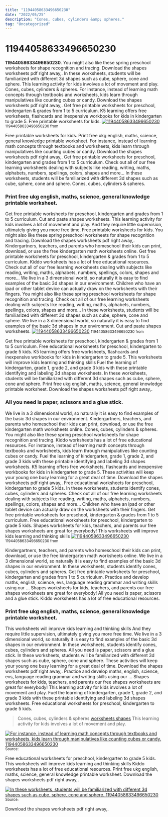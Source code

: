 ```yaml
---
title: "11944058633496650230"
date: "2022/05/25"
description: "Cones, cubes, cylinders &amp; spheres."
tag: "Uncategorized"
---
```


# 11944058633496650230
**11944058633496650230**. You might also like these spring preschool worksheets for shape recognition and tracing. Download the shapes worksheets pdf right away,. In these worksheets, students will be familiarized with different 3d shapes such as cube, sphere, cone and sphere. This learning activity for kids involves a lot of movement and play. Cones, cubes, cylinders &amp; spheres.
For instance, instead of learning math concepts through textbooks and worksheets, kids learn through manipulatives like counting cubes or candy. Download the shapes worksheets pdf right away,. Get free printable worksheets for preschool, kindergarten &amp; grades from 1 to 5 curriculum. K5 learning offers free worksheets, flashcards and inexpensive workbooks for kids in kindergarten to grade 5. Free printable worksheets for kids.
[![11944058633496650230](55432036 "11944058633496650230")](55432036)
<small>11944058633496650230 from </small>

Free printable worksheets for kids. Print free ukg english, maths, science, general knowledge printable worksheet. For instance, instead of learning math concepts through textbooks and worksheets, kids learn through manipulatives like counting cubes or candy. Download the shapes worksheets pdf right away,. Get free printable worksheets for preschool, kindergarten and grades from 1 to 5 curriculum. Check out all of our free learning worksheets dealing with subjects like reading, writing, maths, alphabets, numbers, spellings, colors, shapes and more… In these worksheets, students will be familiarized with different 3d shapes such as cube, sphere, cone and sphere. Cones, cubes, cylinders &amp; spheres.

### Print free ukg english, maths, science, general knowledge printable worksheet.
Get free printable worksheets for preschool, kindergarten and grades from 1 to 5 curriculum. Cut and paste shapes worksheets. This learning activity for kids involves a lot of movement and play. And they require little supervision, ultimately giving you more free time. Free printable worksheets for kids. You might also like these spring preschool worksheets for shape recognition and tracing. Download the shapes worksheets pdf right away,. Kindergartners, teachers, and parents who homeschool their kids can print, download, or use the free kindergarten math worksheets online. Get free printable worksheets for preschool, kindergarten &amp; grades from 1 to 5 curriculum. Kiddo worksheets has a lot of free educational resources. Check out all of our free learning worksheets dealing with subjects like reading, writing, maths, alphabets, numbers, spellings, colors, shapes and more… We live in a 3 dimensional world, so naturally it is easy to find examples of the basic 3d shapes in our environment. Children who have an ipad or other tablet device can actually draw on the worksheets with their fingers.
You might also like these spring preschool worksheets for shape recognition and tracing. Check out all of our free learning worksheets dealing with subjects like reading, writing, maths, alphabets, numbers, spellings, colors, shapes and more… In these worksheets, students will be familiarized with different 3d shapes such as cube, sphere, cone and sphere. We live in a 3 dimensional world, so naturally it is easy to find examples of the basic 3d shapes in our environment. Cut and paste shapes worksheets.
[![11944058633496650230](55432036 "11944058633496650230")](55432036)
<small>11944058633496650230 from </small>

Get free printable worksheets for preschool, kindergarten &amp; grades from 1 to 5 curriculum. Free educational worksheets for preschool, kindergarten to grade 5 kids. K5 learning offers free worksheets, flashcards and inexpensive workbooks for kids in kindergarten to grade 5. This worksheets will improve kids learning and thinking skills Fuel the learning of kindergarten, grade 1, grade 2, and grade 3 kids with these printable identifying and labeling 3d shapes worksheets. In these worksheets, students will be familiarized with different 3d shapes such as cube, sphere, cone and sphere. Print free ukg english, maths, science, general knowledge printable worksheet. Download the shapes worksheets pdf right away,.

### All you need is paper, scissors and a glue stick.
We live in a 3 dimensional world, so naturally it is easy to find examples of the basic 3d shapes in our environment. Kindergartners, teachers, and parents who homeschool their kids can print, download, or use the free kindergarten math worksheets online. Cones, cubes, cylinders &amp; spheres. You might also like these spring preschool worksheets for shape recognition and tracing. Kiddo worksheets has a lot of free educational resources. For instance, instead of learning math concepts through textbooks and worksheets, kids learn through manipulatives like counting cubes or candy. Fuel the learning of kindergarten, grade 1, grade 2, and grade 3 kids with these printable identifying and labeling 3d shapes worksheets. K5 learning offers free worksheets, flashcards and inexpensive workbooks for kids in kindergarten to grade 5. These activities will keep your young one busy learning for a great deal of time. Download the shapes worksheets pdf right away,. Free educational worksheets for preschool, kindergarten to grade 5 kids. In these worksheets, students identify cones, cubes, cylinders and spheres. Check out all of our free learning worksheets dealing with subjects like reading, writing, maths, alphabets, numbers, spellings, colors, shapes and more…
Children who have an ipad or other tablet device can actually draw on the worksheets with their fingers. Get free printable worksheets for preschool, kindergarten &amp; grades from 1 to 5 curriculum. Free educational worksheets for preschool, kindergarten to grade 5 kids. Shapes worksheets for kids, teachers, and parents our free shapes worksheets are great for everybody! This worksheets will improve kids learning and thinking skills
[![11944058633496650230](55432036 "11944058633496650230")](55432036)
<small>11944058633496650230 from </small>

Kindergartners, teachers, and parents who homeschool their kids can print, download, or use the free kindergarten math worksheets online. We live in a 3 dimensional world, so naturally it is easy to find examples of the basic 3d shapes in our environment. In these worksheets, students identify cones, cubes, cylinders and spheres. Get free printable worksheets for preschool, kindergarten and grades from 1 to 5 curriculum. Practice and develop maths, english, science, evs, language reading grammar and writing skills using our … Shapes worksheets for kids, teachers, and parents our free shapes worksheets are great for everybody! All you need is paper, scissors and a glue stick. Kiddo worksheets has a lot of free educational resources.

### Print free ukg english, maths, science, general knowledge printable worksheet.
This worksheets will improve kids learning and thinking skills And they require little supervision, ultimately giving you more free time. We live in a 3 dimensional world, so naturally it is easy to find examples of the basic 3d shapes in our environment. In these worksheets, students identify cones, cubes, cylinders and spheres. All you need is paper, scissors and a glue stick. In these worksheets, students will be familiarized with different 3d shapes such as cube, sphere, cone and sphere. These activities will keep your young one busy learning for a great deal of time. Download the shapes worksheets pdf right away,. Practice and develop maths, english, science, evs, language reading grammar and writing skills using our … Shapes worksheets for kids, teachers, and parents our free shapes worksheets are great for everybody! This learning activity for kids involves a lot of movement and play. Fuel the learning of kindergarten, grade 1, grade 2, and grade 3 kids with these printable identifying and labeling 3d shapes worksheets. Free educational worksheets for preschool, kindergarten to grade 5 kids.

> Cones, cubes, cylinders &amp; spheres [worksheets shapes](https://vaughan-amanda.pages.dev/posts/worksheets-shapes) This learning activity for kids involves a lot of movement and play.

[![For instance, instead of learning math concepts through textbooks and worksheets, kids learn through manipulatives like counting cubes or candy. 11944058633496650230](7417173395743645538 "11944058633496650230")](55432036)
<small>Source: </small>

Free educational worksheets for preschool, kindergarten to grade 5 kids. This worksheets will improve kids learning and thinking skills Kiddo worksheets has a lot of free educational resources. Print free ukg english, maths, science, general knowledge printable worksheet. Download the shapes worksheets pdf right away,.

[![In these worksheets, students will be familiarized with different 3d shapes such as cube, sphere, cone and sphere. 11944058633496650230](7417173395743645538 "11944058633496650230")](55432036)
<small>Source: </small>

Download the shapes worksheets pdf right away,.
